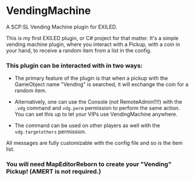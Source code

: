 # VendingMachine
A SCP:SL Vending Machine plugin for EXILED.

This is my first EXILED plugin, or C# project for that matter.
It's a simple vending machine plugin, where you interact with a Pickup, with a coin in your hand, to receive a random item from a list in the config.

### This plugin can be interacted with in two ways:

- The primary feature of the plugin is that when a pickup with the GameObject name "Vending" is searched, it will exchange the coin for a random item.
  
- Alternatively, one can use the Console (not RemoteAdmin!!!!) with the ```.vdg``` command and ```vdg.perm``` permission to perform the same action. You can set this up to let your VIPs use VendingMachine anywhere.
  
- The command can be used on other players as well with the ```vdg.targetothers``` permission.

All messages are fully customizable with the config file and so is the item list.

### You will need MapEditorReborn to create your "Vending" Pickup! (AMERT is not required.)
